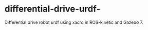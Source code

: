 # differential-drive-urdf-
Differential drive robot urdf using xacro in ROS-kinetic and Gazebo 7.


